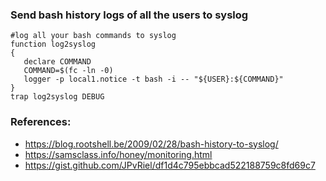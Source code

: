### Send bash history logs of all the users to syslog
```
#log all your bash commands to syslog
function log2syslog
{
   declare COMMAND
   COMMAND=$(fc -ln -0)
   logger -p local1.notice -t bash -i -- "${USER}:${COMMAND}"
}
trap log2syslog DEBUG
```

### References:
* https://blog.rootshell.be/2009/02/28/bash-history-to-syslog/
* https://samsclass.info/honey/monitoring.html
* https://gist.github.com/JPvRiel/df1d4c795ebbcad522188759c8fd69c7
